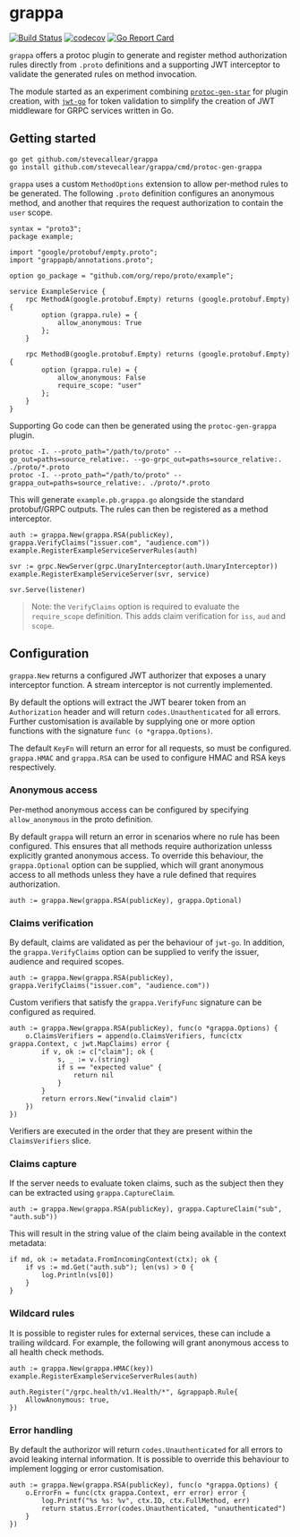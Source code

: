 # grappa
[![Build Status](https://github.com/stevecallear/grappa/actions/workflows/build.yml/badge.svg)](https://github.com/stevecallear/grappa/actions/workflows/build.yml)
[![codecov](https://codecov.io/gh/stevecallear/grappa/branch/master/graph/badge.svg)](https://codecov.io/gh/stevecallear/grappa)
[![Go Report Card](https://goreportcard.com/badge/github.com/stevecallear/grappa)](https://goreportcard.com/report/github.com/stevecallear/grappa)

`grappa` offers a protoc plugin to generate and register method authorization rules directly from `.proto` definitions and a supporting JWT interceptor to validate the generated rules on method invocation.

The module started as an experiment combining [`protoc-gen-star`](https://github.com/lyft/protoc-gen-star) for plugin creation, with [`jwt-go`](https://github.com/dgrijalva/jwt-go) for token validation to simplify the creation of JWT middleware for GRPC services written in Go.

## Getting started
```
go get github.com/stevecallear/grappa
go install github.com/stevecallear/grappa/cmd/protoc-gen-grappa
```

`grappa` uses a custom `MethodOptions` extension to allow per-method rules to be generated. The following `.proto` definition configures an anonymous method, and another that requires the request authorization to contain the `user` scope.
```
syntax = "proto3";
package example;

import "google/protobuf/empty.proto";
import "grappapb/annotations.proto";

option go_package = "github.com/org/repo/proto/example";

service ExampleService {    
    rpc MethodA(google.protobuf.Empty) returns (google.protobuf.Empty) {
        option (grappa.rule) = {
            allow_anonymous: True
        };
    }

    rpc MethodB(google.protobuf.Empty) returns (google.protobuf.Empty) {
        option (grappa.rule) = {
            allow_anonymous: False
            require_scope: "user"
        };
    }
}
```

Supporting Go code can then be generated using the `protoc-gen-grappa` plugin.
```
protoc -I. --proto_path="/path/to/proto" --go_out=paths=source_relative:. --go-grpc_out=paths=source_relative:. ./proto/*.proto
protoc -I. --proto_path="/path/to/proto" --grappa_out=paths=source_relative:. ./proto/*.proto
```

This will generate `example.pb.grappa.go` alongside the standard protobuf/GRPC outputs. The rules can then be registered as a method interceptor.
```
auth := grappa.New(grappa.RSA(publicKey), grappa.VerifyClaims("issuer.com", "audience.com"))
example.RegisterExampleServiceServerRules(auth)

svr := grpc.NewServer(grpc.UnaryInterceptor(auth.UnaryInterceptor))
example.RegisterExampleServiceServer(svr, service)

svr.Serve(listener)
```
> Note: the `VerifyClaims` option is required to evaluate the `require_scope` definition. This adds claim verification for `iss`, `aud` and `scope`.

## Configuration
`grappa.New` returns a configured JWT authorizer that exposes a unary interceptor function. A stream interceptor is not currently implemented.

By default the options will extract the JWT bearer token from an `Authorization` header and will return `codes.Unauthenticated` for all errors. Further customisation is available by supplying one or more option functions with the signature `func (o *grappa.Options)`.

The default `KeyFn` will return an error for all requests, so must be configured. `grappa.HMAC` and `grappa.RSA` can be used to configure HMAC and RSA keys respectively.

### Anonymous access
Per-method anonymous access can be configured by specifying `allow_anonymous` in the proto definition.

By default `grappa` will return an error in scenarios where no rule has been configured. This ensures that all methods require authorization unlesss explicitly granted anonymous access. To override this behaviour, the `grappa.Optional` option can be supplied, which will grant anonymous access to all methods unless they have a rule defined that requires authorization.
```
auth := grappa.New(grappa.RSA(publicKey), grappa.Optional)
```

### Claims verification
By default, claims are validated as per the behaviour of `jwt-go`. In addition, the `grappa.VerifyClaims` option can be supplied to verify the issuer, audience and required scopes.
```
auth := grappa.New(grappa.RSA(publicKey), grappa.VerifyClaims("issuer.com", "audience.com"))
```

Custom verifiers that satisfy the `grappa.VerifyFunc` signature can be configured as required.
```
auth := grappa.New(grappa.RSA(publicKey), func(o *grappa.Options) {
    o.ClaimsVerifiers = append(o.ClaimsVerifiers, func(ctx grappa.Context, c jwt.MapClaims) error {
        if v, ok := c["claim"]; ok {
            s, _ := v.(string)
            if s == "expected value" {
                return nil
            }
        }
        return errors.New("invalid claim")
    })
})
```

Verifiers are executed in the order that they are present within the `ClaimsVerifiers` slice.

### Claims capture
If the server needs to evaluate token claims, such as the subject then they can be extracted using `grappa.CaptureClaim`.
```
auth := grappa.New(grappa.RSA(publicKey), grappa.CaptureClaim("sub", "auth.sub"))
```

This will result in the string value of the claim being available in the context metadata:
```
if md, ok := metadata.FromIncomingContext(ctx); ok {
    if vs := md.Get("auth.sub"); len(vs) > 0 {
        log.Println(vs[0])
    }
}
```

### Wildcard rules
It is possible to register rules for external services, these can include a trailing wildcard. For example, the following will grant anonymous access to all health check methods.
```
auth := grappa.New(grappa.HMAC(key))
example.RegisterExampleServiceServerRules(auth)

auth.Register("/grpc.health/v1.Health/*", &grappapb.Rule{
    AllowAnonymous: true,
})
```

### Error handling
By default the authorizor will return `codes.Unauthenticated` for all errors to avoid leaking internal information. It is possible to override this behaviour to implement logging or error customisation.
```
auth := grappa.New(grappa.RSA(publicKey), func(o *grappa.Options) {
    o.ErrorFn = func(ctx grappa.Context, err error) error {
        log.Printf("%s %s: %v", ctx.ID, ctx.FullMethod, err)
        return status.Error(codes.Unauthenticated, "unauthenticated")
    }
})
```